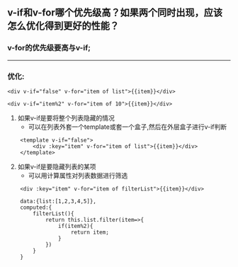 ## v-if和v-for哪个优先级高？如果两个同时出现，应该怎么优化得到更好的性能？
### v-for的优先级要高与v-if;
------
### 优化:
`<div v-if="false" v-for="item of list">{{item}}</div>`

`<div v-if="item%2" v-for="item of 10">{{item}}</div>`
1. 如果v-if是要将整个列表隐藏的情况
    - 可以在列表外套一个template或套一个盒子,然后在外层盒子进行v-if判断
```
    <template v-if="false">
        <div :key="item" v-for="item of list">{{item}}</div>
    </template>
```

2. 如果v-if是要隐藏列表的某项
    - 可以用计算属性对列表数据进行筛选
```
    <div :key="item" v-for="item of filterList">{{item}}</div>
```
```
    data:{list:[1,2,3,4,5]},
    computed:{
        filterList(){
            return this.list.filter(item=>{
                if(item%2){
                    return item;
                }
            })
        }
    }
```
